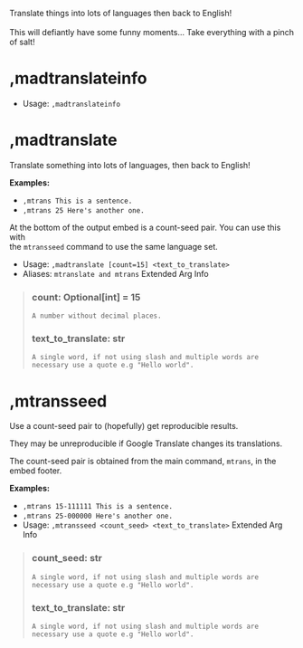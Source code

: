 Translate things into lots of languages then back to English!<br/><br/>This will defiantly have some funny moments... Take everything with a pinch of salt!

# ,madtranslateinfo

 - Usage: `,madtranslateinfo`
# ,madtranslate
Translate something into lots of languages, then back to English!<br/>

**Examples:**<br/>
- `,mtrans This is a sentence.`<br/>
- `,mtrans 25 Here's another one.`<br/>

At the bottom of the output embed is a count-seed pair. You can use this with<br/>
the `mtransseed` command to use the same language set.<br/>
 - Usage: `,madtranslate [count=15] <text_to_translate>`
 - Aliases: `mtranslate and mtrans`
Extended Arg Info
> ### count: Optional[int] = 15
> ```
> A number without decimal places.
> ```
> ### text_to_translate: str
> ```
> A single word, if not using slash and multiple words are necessary use a quote e.g "Hello world".
> ```
# ,mtransseed
Use a count-seed pair to (hopefully) get reproducible results.<br/>

They may be unreproducible if Google Translate changes its translations.<br/>

The count-seed pair is obtained from the main command, `mtrans`, in the embed footer.<br/>

**Examples:**<br/>
- `,mtrans 15-111111 This is a sentence.`<br/>
- `,mtrans 25-000000 Here's another one.`<br/>
 - Usage: `,mtransseed <count_seed> <text_to_translate>`
Extended Arg Info
> ### count_seed: str
> ```
> A single word, if not using slash and multiple words are necessary use a quote e.g "Hello world".
> ```
> ### text_to_translate: str
> ```
> A single word, if not using slash and multiple words are necessary use a quote e.g "Hello world".
> ```
